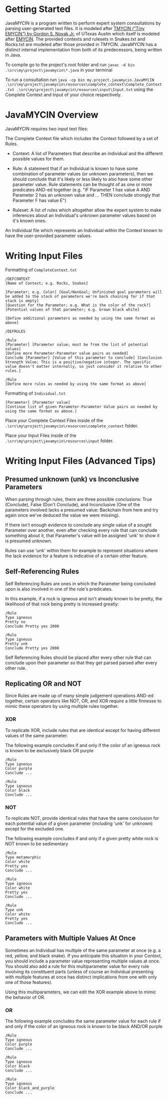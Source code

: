 # Getting Started

JavaMYCIN is a program written to perform expert system consultations by parsing user-generated text files. It is modeled after [TMYCIN (“Tiny EMYCIN”) by Gordon S. Novak Jr.](https://www.cs.utexas.edu/~novak/tmycin/tmycin.html) of UTexas Austin which itself is modeled after [EMYCIN](https://en.wikipedia.org/wiki/Mycin). The provided contexts and rulesets in Snakes.txt and Rocks.txt are modeled after those provided in TMYCIN. JavaMYCIN has a distinct internal implementation from both of its predecessors, being written in Java.

To compile go to the project's root folder and run `javac -d bin .\src\my\project\javamycin\*.java` in your terminal

To run a consultation run `java -cp bin my.project.javamycin.JavaMYCIN .\src\my\project\javamycin\resources\complete_context\Complete_Context.txt .\src\my\project\javamycin\resources\input\Input.txt` using the Complete Context and Input of your choice respectively.

# JavaMYCIN Overview

JavaMYCIN requires two input text files: 

The Complete Context file which includes the Context followed by a set of Rules. 

- Context: A list of Parameters that describe an individual and the different possible values for them.

- Rule: A statement that if an Individual is known to have some combination of parameter values (or unknown parameters), then we should conclude that it's likely or less likely to also have some other parameter value. Rule statements can be thought of as one or more predicates AND-ed together (e.g. "IF Parameter 1 has value A AND Parameter 2 has an unknown value and ... THEN conclude strongly that Parameter F has value E")

- Ruleset: A list of rules which altogether allow the expert system to make inferences about an Individual's unknown parameter values based on it's known ones.
    
An Individual file which represents an Individual within the Context known to have the user-provided parameter values.

# Writing Input Files

Formatting of `CompleteContext.txt`

    /DEFCONTEXT
    [Name of Context; e.g. Rocks, Snakes]

    [Parameter; e.g. Color] [Goal/NonGoal; Unfinished goal parameters will be added to the stack of parameters we're back chaining for if that stack is empty]
    [Question for the Parameter; e.g. What is the color of the rock?]
    [Potential values of that parameter; e.g. brown black white]

    [Define additional parameters as needed by using the same format as above]

    /DEFRULES

    /Rule
    [Parameter] [Parameter value; must be from the list of potential values]
    [Define more Parameter-Parameter value pairs as needed]
    Conclude [Parameter] [Value of this parameter to conclude] [Conclusion Strength Value; This is a positive/negative integer. The specific value doesn't matter internally, so just consider it relative to other rules.]

    /Rule
    [Define more rules as needed by using the same format as above]

Formatting of `Individual.txt`

    [Parameter] [Parameter value]
    [Continue list of given Parameter-Parameter Value pairs as needed by using the same format as above.]

Place your Complete Context Files inside of the `.\src\my\project\javamycin\resources\complete_context` folder.

Place your Input Files inside of the `.\src\my\project\javamycin\resources\input` folder.

# Writing Input Files (Advanced Tips)

## Presumed unknown (unk) vs Inconclusive Parameters

When parsing through rules, there are three possible conclusions: True (Conclude), False (Don't Conclude), and Inconclusive (One of the parameters involved lacks a presumed value: Backchain from here and try again once we've deduced the value we were missing).

If there isn't enough evidence to conclude any single value of a sought Parameter over another, even after checking every rule that can conclude something about it, that Parameter's value will be assigned 'unk' to show it is presumed unknown.

Rules can use 'unk' within them for example to represent situations where the lack evidence for a feature is indicative of a certain other feature.

## Self-Referencing Rules

Self Referencing Rules are ones in which the Parameter being concluded upon is also involved in one of the rule's predicates.

In this example, if a rock is igneous and isn't already known to be pretty, the likelihood of that rock being pretty is increased greatly:
    
    /Rule
    Type igneous
    Pretty no
    Conclude Pretty yes 2000

    /Rule
    Type igneous
    Pretty unk
    Conclude Pretty yes 2000

Self Referencing Rules should be placed after every other rule that can conclude upon their parameter so that they get parsed parsed after every other rule.

## Replicating OR and NOT

Since Rules are made up of many simple judgement operations AND-ed together, certain operators like NOT, OR, and XOR require a little finnesse to mimic these operators by using multiple rules together.

### XOR
To replicate XOR, include rules that are identical except for having different values of the same parameter.

The following example concludes if and only if the color of an igneous rock is known to be exclusively black OR purple

    /Rule
    Type igneous
    Color purple
    Conclude ...

    /Rule
    Type igneous
    Color black
    Conclude ...

### NOT
To replicate NOT, provide identical rules that have the same conclusion for each potential value of a given parameter (including 'unk' for unknown) except for the excluded one.

The following example concludes if and only if a given pretty white rock is NOT known to be sedimentary

    /Rule
    Type metamorphic
    Color white
    Pretty yes
    Conclude ...

    /Rule
    Type igneous
    Color white
    Pretty yes
    Conclude ...

    /Rule
    Type unk
    Color white
    Pretty yes
    Conclude ...
        
## Parameters with Multiple Values At Once
    
Sometimes an Individual has multiple of the same parameter at once (e.g. a red, yellow, and black snake). If you anticipate this situation in your Context, you should include a parameter value representing multiple values at once. You should also add a rule for this multiparameter value for every rule involving its constituent parts (unless of course an Individual presenting with multiple features at once has distinct implications from one with only one of those features).

Using this multiparameters, we can edit the XOR example above to mimic the behavior of OR.

### OR
The following example concludes the same parameter value for each rule if and only if the color of an igneous rock is known to be black AND/OR purple

    /Rule
    Type igneous
    Color purple
    Conclude ...

    /Rule
    Type igneous
    Color black
    Conclude ...

    /Rule
    Type igneous
    Color black_and_purple
    Conclude ...

